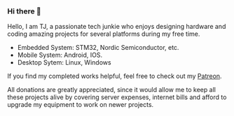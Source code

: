 ### Hi there 👋

<!--
**tjstyle/tjstyle** is a ✨ _special_ ✨ repository because its `README.md` (this file) appears on your GitHub profile.

Here are some ideas to get you started:

- 🔭 I’m currently working on ...
- 🌱 I’m currently learning ...
- 👯 I’m looking to collaborate on ...
- 🤔 I’m looking for help with ...
- 💬 Ask me about ...
- 📫 How to reach me: ...
- 😄 Pronouns: ...
- ⚡ Fun fact: ...
-->

Hello, I am TJ, a passionate tech junkie who enjoys designing hardware and coding amazing projects for several 
platforms during my free time.

- Embedded System: STM32, Nordic Semiconductor, etc.
- Mobile System: Android, IOS.
- Desktop Sytem: Linux, Windows

If you find my completed works helpful, feel free to check out my [Patreon](https://patreon.com/tjstyle).

All donations are greatly appreciated, since it would allow me to keep all these projects alive
by covering server expenses, internet bills and afford to upgrade my equipment to work on newer projects.
